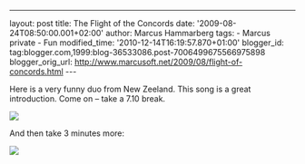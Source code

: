 ---
layout: post
title: The Flight of the Concords
date: '2009-08-24T08:50:00.001+02:00'
author: Marcus Hammarberg
tags: - Marcus
private - Fun
modified_time: '2010-12-14T16:19:57.870+01:00'
blogger_id: tag:blogger.com,1999:blog-36533086.post-7006499675566975898
blogger_orig_url: http://www.marcusoft.net/2009/08/flight-of-concords.html ---

Here is a very funny duo from New Zeeland. This song is a great
introduction. Come on – take a 7.10 break.

<div
id="scid:5737277B-5D6D-4f48-ABFC-DD9C333F4C5D:48af098c-0a59-4975-ba51-5d0c842b2ed0"
class="wlWriterEditableSmartContent"
style="padding-bottom: 0px; margin: 0px; padding-left: 0px; padding-right: 0px; display: inline; float: none; padding-top: 0px">

<div id="74fee766-78e8-4155-b9a8-fdaf3e15239b"
style="margin: 0px; padding: 0px; display: inline;">

<div>

<a href="http://www.youtube.com/watch?v=mlYkIJVguCU" target="_new"><img
src="http://lh4.ggpht.com/_TI0jeIedRFk/SpI4UCCp6VI/AAAAAAAAAGs/g1K7TQZv4SA/video634d9e170b03%5B3%5D.jpg?imgmax=800"
style="border-style: none" data-galleryimg="no"
onload="var downlevelDiv = document.getElementById(&#39;74fee766-78e8-4155-b9a8-fdaf3e15239b&#39;); downlevelDiv.innerHTML = &quot;&lt;div&gt;&lt;object width=\&quot;425\&quot; height=\&quot;355\&quot;&gt;&lt;param name=\&quot;movie\&quot; value=\&quot;http://www.youtube.com/v/mlYkIJVguCU&amp;hl=en\&quot;&gt;&lt;\/param&gt;&lt;embed src=\&quot;http://www.youtube.com/v/mlYkIJVguCU&amp;hl=en\&quot; type=\&quot;application/x-shockwave-flash\&quot; width=\&quot;425\&quot; height=\&quot;355\&quot;&gt;&lt;\/embed&gt;&lt;\/object&gt;&lt;\/div&gt;&quot;;" /></a>

</div>

</div>

</div>

And then take 3 minutes more:

<div
id="scid:5737277B-5D6D-4f48-ABFC-DD9C333F4C5D:cdfcc9c1-bb15-4767-9992-8ab841dc8cc7"
class="wlWriterEditableSmartContent"
style="padding-bottom: 0px; margin: 0px; padding-left: 0px; padding-right: 0px; display: inline; float: none; padding-top: 0px">

<div id="e65b45f0-43e7-46a4-9f11-181b80fbc849"
style="margin: 0px; padding: 0px; display: inline;">

<div>

<a href="http://www.youtube.com/watch?v=X-jVAHAuiS4" target="_new"><img
src="http://lh3.ggpht.com/_TI0jeIedRFk/SpI4UlOqB5I/AAAAAAAAAGw/2UqCo9tg-qQ/videoe0cf7593dae7%5B3%5D.jpg?imgmax=800"
style="border-style: none" data-galleryimg="no"
onload="var downlevelDiv = document.getElementById(&#39;e65b45f0-43e7-46a4-9f11-181b80fbc849&#39;); downlevelDiv.innerHTML = &quot;&lt;div&gt;&lt;object width=\&quot;425\&quot; height=\&quot;355\&quot;&gt;&lt;param name=\&quot;movie\&quot; value=\&quot;http://www.youtube.com/v/X-jVAHAuiS4&amp;hl=en\&quot;&gt;&lt;\/param&gt;&lt;embed src=\&quot;http://www.youtube.com/v/X-jVAHAuiS4&amp;hl=en\&quot; type=\&quot;application/x-shockwave-flash\&quot; width=\&quot;425\&quot; height=\&quot;355\&quot;&gt;&lt;\/embed&gt;&lt;\/object&gt;&lt;\/div&gt;&quot;;" /></a>

</div>

</div>

</div>

